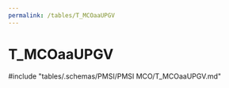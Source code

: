 ```yaml
---
permalink: /tables/T_MCOaaUPGV
---
```

# T\_MCOaaUPGV
<!-- SPDX-License-Identifier: MPL-2.0 -->

<!-- ATTENTION : Ne pas supprimer ou modifier la ligne ci-dessous -->
#include "tables/.schemas/PMSI/PMSI MCO/T_MCOaaUPGV.md"
<!-- ATTENTION : Ne pas supprimer ou modifier la ligne ci-dessus -->
